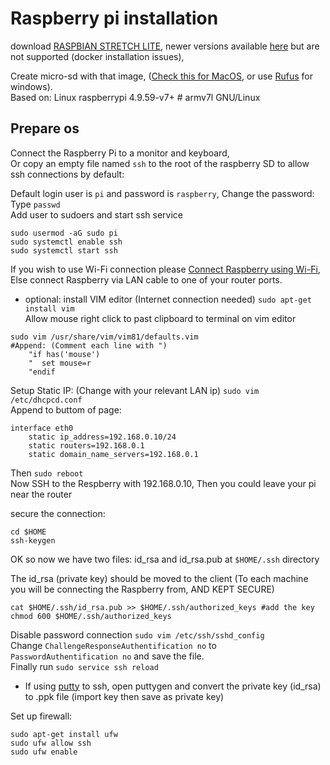 # Raspberry pi installation

download [RASPBIAN STRETCH LITE](https://downloads.raspberrypi.org/raspbian_lite/images/raspbian_lite-2019-04-09/),
newer versions available [here](https://www.raspberrypi.org/downloads/raspbian/) 
but are not supported (docker installation issues),
  
Create micro-sd with that image, 
([Check this for MacOS](https://www.raspberrypi.org/documentation/installation/installing-images/mac.md), 
or use [Rufus](https://rufus.ie/) for windows).  
Based on: Linux raspberrypi 4.9.59-v7+ # armv7l GNU/Linux

## Prepare os
Connect the Raspberry Pi to a monitor and keyboard,  
Or copy an empty file named `ssh` to the root of the raspberry SD to allow ssh connections by default:

Default login user is `pi` and password is `raspberry`, Change the password:  
Type `passwd`  
Add user to sudoers and start ssh service
```
sudo usermod -aG sudo pi
sudo systemctl enable ssh
sudo systemctl start ssh
```

If you wish to use Wi-Fi connection please [Connect Raspberry using Wi-Fi](https://www.raspberrypi.org/documentation/configuration/wireless/wireless-cli.md),  
Else connect Raspberry via LAN cable to one of your router ports.  
 
* optional: install VIM editor (Internet connection needed) `sudo apt-get install vim`  
  Allow mouse right click to past clipboard to terminal on vim editor
```
sudo vim /usr/share/vim/vim81/defaults.vim
#Append: (Comment each line with ")
	"if has('mouse')
	"  set mouse=r
	"endif
```

Setup Static IP: (Change with your relevant LAN ip)
`sudo vim /etc/dhcpcd.conf`  
Append to buttom of page:
```
interface eth0
	static ip_address=192.168.0.10/24
	static routers=192.168.0.1
	static domain_name_servers=192.168.0.1
```
Then `sudo reboot`  
Now SSH to the Respberry with 192.168.0.10, Then you could leave your pi near the router

secure the connection:
```
cd $HOME
ssh-keygen
```
OK so now we have two files: id_rsa and id_rsa.pub at `$HOME/.ssh` directory
	
The id_rsa (private key) should be moved to the client (To each machine you will be connecting the Raspberry from, AND KEPT SECURE)
```
cat $HOME/.ssh/id_rsa.pub >> $HOME/.ssh/authorized_keys #add the key
chmod 600 $HOME/.ssh/authorized_keys
```
Disable password connection `sudo vim /etc/ssh/sshd_config`  
Change `ChallengeResponseAuthentification no` to `PasswordAuthentification no` and save the file.  
Finally run `sudo service ssh reload`

* If using [putty](http://www.putty.org/) to ssh, open puttygen and convert the private key (id_rsa) to .ppk file (import key then save as private key)
	
Set up firewall:
```
sudo apt-get install ufw
sudo ufw allow ssh
sudo ufw enable
```